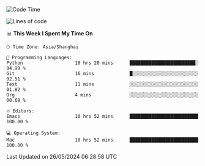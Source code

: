<!--START_SECTION:waka-->
![Code Time](http://img.shields.io/badge/Code%20Time-1%2C970%20hrs%2010%20mins-blue)

![Lines of code](https://img.shields.io/badge/From%20Hello%20World%20I%27ve%20Written-308.0%20thousand%20lines%20of%20code-blue)

📊 **This Week I Spent My Time On** 

```text
🕑︎ Time Zone: Asia/Shanghai

💬 Programming Languages: 
Python                   10 hrs 20 mins      ████████████████████████░   94.99 % 
Git                      16 mins             █░░░░░░░░░░░░░░░░░░░░░░░░   02.51 % 
Text                     11 mins             ░░░░░░░░░░░░░░░░░░░░░░░░░   01.82 % 
Org                      4 mins              ░░░░░░░░░░░░░░░░░░░░░░░░░   00.68 % 

🔥 Editors: 
Emacs                    10 hrs 52 mins      █████████████████████████   100.00 % 

💻 Operating System: 
Mac                      10 hrs 52 mins      █████████████████████████   100.00 % 
```


 Last Updated on 26/05/2024 06:28:58 UTC
<!--END_SECTION:waka-->
